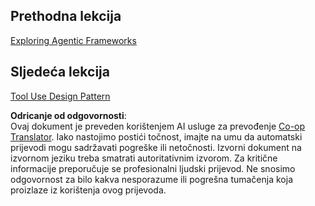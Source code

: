 <!--
CO_OP_TRANSLATOR_METADATA:
{
  "original_hash": "33243670d725b71857eee62f64ac2d09",
  "translation_date": "2025-07-12T09:21:08+00:00",
  "source_file": "03-agentic-design-patterns/README.md",
  "language_code": "hr"
}
-->
## Prethodna lekcija

[Exploring Agentic Frameworks](../02-explore-agentic-frameworks/README.md)

## Sljedeća lekcija

[Tool Use Design Pattern](../04-tool-use/README.md)

**Odricanje od odgovornosti**:  
Ovaj dokument je preveden korištenjem AI usluge za prevođenje [Co-op Translator](https://github.com/Azure/co-op-translator). Iako nastojimo postići točnost, imajte na umu da automatski prijevodi mogu sadržavati pogreške ili netočnosti. Izvorni dokument na izvornom jeziku treba smatrati autoritativnim izvorom. Za kritične informacije preporučuje se profesionalni ljudski prijevod. Ne snosimo odgovornost za bilo kakva nesporazume ili pogrešna tumačenja koja proizlaze iz korištenja ovog prijevoda.